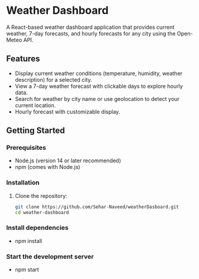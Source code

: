 # Weather Dashboard

A React-based weather dashboard application that provides current weather, 7-day forecasts, and hourly forecasts for any city using the Open-Meteo API.

## Features
- Display current weather conditions (temperature, humidity, weather description) for a selected city.
- View a 7-day weather forecast with clickable days to explore hourly data.
- Search for weather by city name or use geolocation to detect your current location.
- Hourly forecast with customizable display.

## Getting Started

### Prerequisites
- Node.js (version 14 or later recommended)
- npm (comes with Node.js)

### Installation
1. Clone the repository:
   ```bash
   git clone https://github.com/Sehar-Naveed/weatherDasboard.git
   cd weather-dashboard

### Install dependencies
- npm install

### Start the development server
- npm start
